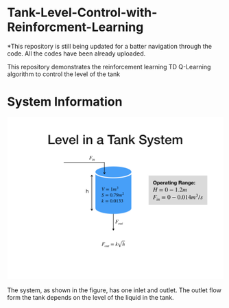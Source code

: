 # Tank-Level-Control-with-Reinforcment-Learning

*This repository is still being updated for a batter navigation through the code. All the codes have been already uploaded.

This repository demonstrates the reinforcement learning TD Q-Learning algorithm to control the level of the tank


# System Information
![](Assets/system.jpeg)

The system, as shown in the figure, has one inlet and outlet. The outlet flow form the tank depends on the level of the liquid in the tank. 
